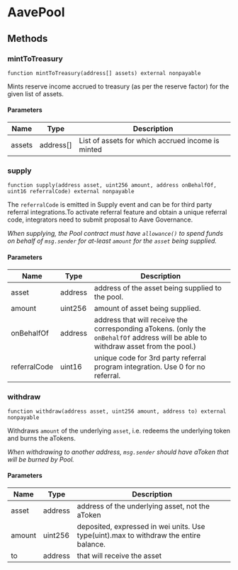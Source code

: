 # AavePool









## Methods

### mintToTreasury

```solidity
function mintToTreasury(address[] assets) external nonpayable
```

Mints reserve income accrued to treasury (as per the reserve factor) for the given list of assets.



#### Parameters

| Name | Type | Description |
|---|---|---|
| assets | address[] | List of assets for which accrued income is minted |

### supply

```solidity
function supply(address asset, uint256 amount, address onBehalfOf, uint16 referralCode) external nonpayable
```

The `referralCode` is emitted in Supply event and can be for third party referral integrations.To activate referral feature and obtain a unique referral code, integrators need to submit proposal to Aave Governance.

*When supplying, the Pool contract must have `allowance()` to spend funds on behalf of `msg.sender` for at-least `amount` for the `asset` being supplied.*

#### Parameters

| Name | Type | Description |
|---|---|---|
| asset | address | address of the asset being supplied to the pool. |
| amount | uint256 | amount of asset being supplied. |
| onBehalfOf | address | address that will receive the corresponding aTokens. (only the `onBehalfOf` address will be able to withdraw asset from the pool.) |
| referralCode | uint16 | unique code for 3rd party referral program integration. Use 0 for no referral. |

### withdraw

```solidity
function withdraw(address asset, uint256 amount, address to) external nonpayable
```

Withdraws `amount` of the underlying `asset`, i.e. redeems the underlying token and burns the aTokens.

*When withdrawing to another address, `msg.sender` should have aToken that will be burned by Pool.*

#### Parameters

| Name | Type | Description |
|---|---|---|
| asset | address | address of the underlying asset, not the aToken |
| amount | uint256 | deposited, expressed in wei units. Use type(uint).max to withdraw the entire balance. |
| to | address | that will receive the asset |




